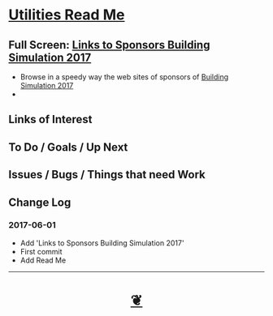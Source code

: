 <span style=display:none; >[You are now in a GitHub source code view - click this link to view Read Me file as a web page]( https://ladybug-tools.github.io/ladybug-web/tootoo4-all-in-one-ladybug-web.html#utilities/README.md "View file as a web page." ) </span>



[Utilities Read Me]( https://ladybug-tools.github.io/ladybug-web/tootoo4-all-in-one-ladybug-web.html#utilities/README.md )
===


<!--
_say something fun here_

<img src="" style=display:none; width=800 >


<iframe id=ifr src=https://make-github-readme-r2.ht.github.io//Theo/Dropbox/Public/git-repos/ladybug-web/utilities/index.html width=100% height=600px ></iframe>
_Utilities_
-->

## Full Screen: [ Links to Sponsors Building Simulation 2017 ]( https://ladybug-tools.github.io/ladybug-web/utilities/sponsor-links-bs2017/sponsor-links-bs2017-r1.html )
* Browse in a speedy way the web sites of sponsors of [Building Simulation 2017]( http://www.buildingsimulation2017.org/ )
*

<!--

***

## Concept

### Issues / Problems that need solving


The general format is an adaptation of the ideas developed in Alexander's _et al_ [A Pattern Language]( https://books.google.com/books?id=hwAHmktpk5IC&pg=PR10#v=onepage&q&f=false ) - as summarized on page 10.

Each pattern describes a problem which occurs over and over again in our environment, and then describes the core of the solution to that problem, in such a way that you can use this solution a million times over, without ever doing it the same way twice.

patterns are descriptions of common problems and proposal for the solutions that can be used repeatedly every time the problem is encountered and producing an different outcome.



### Mission

* TBD

### Vision

* TBD


## Features

* TBD
* Click three bars( 'hamburger' ) icon to slide menu in or out
* Direct link to this read me file
* Click on title to reload


## Things you can do using this script

* Click the three bars( 'hamburger menu icon' ) to slide the menu in and out
* Press Control-U/Command-Option-U to view the source code
* Press Control-Shift-J/Command-Option-J to see if the JavaScript console reports any errors


## Things you can do by editing the code

* Open the source code for this file: Click the 'Edit' box in the top right hand corner
* Click the 'Raw' icon and save the raw file to your computer
* Once you've downloaded the file, you can click it to run it.
* Open the file with a text editor


## Users
_where used_

Intended for xxx
-->


## Links of Interest


## To Do / Goals / Up Next


## Issues / Bugs / Things that need Work


## Change Log

### 2017-06-01

* Add 'Links to Sponsors Building Simulation 2017'
* First commit
* Add Read Me


***

<h1 style=text-align:center;text-decoration:none;width:100%; ><a href=javascript:window.scrollTo(0,0); title='pushMe pullYou ~ your coming and going happy place' > ❦ </a></h1>

